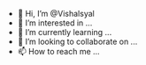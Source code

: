 - 👋 Hi, I’m @Vishalsyal
- 👀 I’m interested in ...
- 🌱 I’m currently learning ...
- 💞️ I’m looking to collaborate on ...
- 📫 How to reach me ...

<!---
Vishalsyal/Vishalsyal is a ✨ special ✨ repository because its `README.md` (this file) appears on your GitHub profile.
You can click the Preview link to take a look at your changes.
--->

